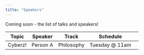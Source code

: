 ```yaml
---
title: "Speakers"
---
```


Coming soon - the list of talks and speakers!

| Topic   | Speaker  | Track      | Schedule       |   |
| ------- | -------- | ---------- | -------------- | - |
| Cyberz! | Person A | Philosophy | Tuesday @ 11am |   |
